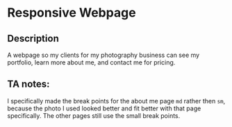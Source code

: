# Responsive Webpage

## Description
A webpage so my clients for my photography business can see my portfolio, learn more about me, and contact me for pricing. 

## TA notes:
I specifically made the break points for the about me page `md` rather then `sm`, because the photo I used looked better and fit better with that page specifically. The other pages still use the small break points. 